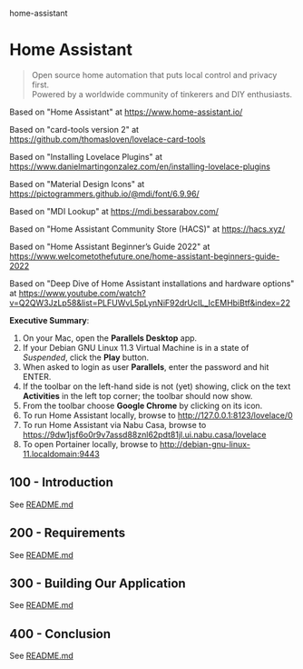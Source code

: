 home-assistant
# Home Assistant

> Open source home automation that puts local control and privacy first.<br/>
> Powered by a worldwide community of tinkerers and DIY enthusiasts.

Based on "Home Assistant" at https://www.home-assistant.io/

Based on "card-tools version 2" at https://github.com/thomasloven/lovelace-card-tools

Based on "Installing Lovelace Plugins" at https://www.danielmartingonzalez.com/en/installing-lovelace-plugins

Based on "Material Design Icons" at https://pictogrammers.github.io/@mdi/font/6.9.96/

Based on "MDI Lookup" at https://mdi.bessarabov.com/

Based on "Home Assistant Community Store (HACS)" at https://hacs.xyz/

Based on "Home Assistant Beginner’s Guide 2022" at https://www.welcometothefuture.one/home-assistant-beginners-guide-2022

Based on "Deep Dive of Home Assistant installations and hardware options" at https://www.youtube.com/watch?v=Q2QW3JzLp58&list=PLFUWvL5pLynNiF92drUcIL_IcEMHbiBtf&index=22

**Executive Summary**:

1) On your Mac, open the **Parallels Desktop** app.
2) If your Debian GNU Linux 11.3 Virtual Machine is in a state of *Suspended*, click the **Play** button.
3) When asked to login as user **Parallels**, enter the password and hit ENTER.
4) If the toolbar on the left-hand side is not (yet) showing, click on the text **Activities** in the left top corner; the toolbar should now show.
5) From the toolbar choose **Google Chrome** by clicking on its icon.
6) To run Home Assistant locally, browse to http://127.0.0.1:8123/lovelace/0
7) To run Home Assistant via Nabu Casa, browse to https://9dw1jsf6o0r9v7assd88znl62pdt81jl.ui.nabu.casa/lovelace
8) To open Portainer locally, browse to http://debian-gnu-linux-11.localdomain:9443

## 100 - Introduction

See [README.md](./100/README.md)

## 200 - Requirements

See [README.md](./200/README.md)

## 300 - Building Our Application

See [README.md](./300/README.md)

## 400 - Conclusion

See [README.md](./400/README.md)
